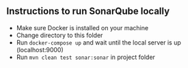 ## Instructions to run SonarQube locally

- Make sure Docker is installed on your machine
- Change directory to this folder 
- Run `docker-compose up` and wait until the local server is up (localhost:9000)
- Run `mvn clean test sonar:sonar` in project folder
